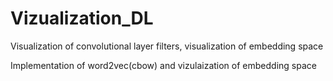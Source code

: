 # Vizualization_DL

Visualization of convolutional layer filters, visualization of embedding space

Implementation of word2vec(cbow) and vizulaization of embedding space
